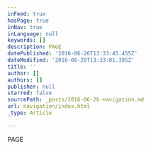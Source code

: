 ```yaml
---
inFeed: true
hasPage: true
inNav: true
inLanguage: null
keywords: []
description: PAGE
datePublished: '2016-06-26T13:33:45.455Z'
dateModified: '2016-06-26T13:33:01.385Z'
title: ''
author: []
authors: []
publisher: null
starred: false
sourcePath: _posts/2016-06-26-navigation.md
url: navigation/index.html
_type: Article

---
```

PAGE